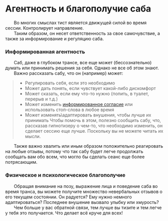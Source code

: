 # **Агентность и благополучие саба**

&nbsp; &nbsp; &nbsp; &nbsp;Во многих смыслах тист является движущей силой во время сессии. Контролирует направление.    
&nbsp; &nbsp; &nbsp; &nbsp;Таким образом, он несет ответственность за свое самочувствие, а также за информирование и регуляцию саба.     

### **Информированная агентность**

&nbsp; &nbsp; &nbsp; &nbsp;Саб, даже в глубоком трансе, все еще может (бессознательно) думать или принимать решения за себя. Однако не все об этом знают.    
&nbsp; &nbsp; &nbsp; &nbsp;Важно рассказать сабу, что он (например) может:
> * Регулировать себя, если это необходимо
> * Может дать понять, если чувствует какой-либо дискомфорт
> * Может сказать, если ему что-то нужно (попить, в туалет, перерыв и т.д.)
> * Может изменить [информированное согласие](https://github.com/Nandesus/hypnobase/blob/main/Nimja/Информированное%20согласие.md) или использовать стоп-слова в любое время
> * Может изменять\адаптировать внушения, чтобы лучше их принимать
Чтобы помочь в этом, полезно сообщить сабу, что, рассказав гипнотизеру о чем-то, что необходимо изменить, он сделает сессию еще лучше. Поскольку вы не можете читать их мысли.

&nbsp; &nbsp; &nbsp; &nbsp;Также важно хвалить или иным образом положительно реагировать на любые отзывы, потому что так сабу будет легче продолжать сообщать вам обо всем, что могло бы сделать сеанс еще более потрясающим.

### **Физическое и психологическое благополучие**
&nbsp; &nbsp; &nbsp; &nbsp;Обращая внимание на позу, выражение лица и поведение саба во время транса, вы можете получите множество невербальных отзывов о его текущем состоянии. Он радуется? Ему нужно немного адаптироваться? Последнее внушение вызвало улыбку или хмурость?    
&nbsp; &nbsp; &nbsp; &nbsp;Чем больше у вас обратной связи, тем лучше вы тизите и тем легче у тебя это получается. Что делает всё круче для всех!

